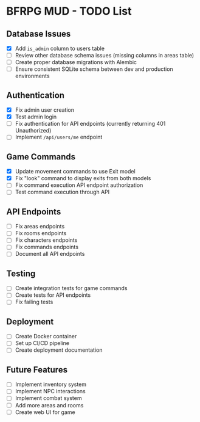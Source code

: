 # BFRPG MUD - TODO List

## Database Issues
- [x] Add `is_admin` column to users table
- [ ] Review other database schema issues (missing columns in areas table)
- [ ] Create proper database migrations with Alembic
- [ ] Ensure consistent SQLite schema between dev and production environments

## Authentication
- [x] Fix admin user creation
- [x] Test admin login
- [ ] Fix authentication for API endpoints (currently returning 401 Unauthorized)
- [ ] Implement `/api/users/me` endpoint

## Game Commands
- [x] Update movement commands to use Exit model
- [x] Fix "look" command to display exits from both models
- [ ] Fix command execution API endpoint authorization
- [ ] Test command execution through API

## API Endpoints
- [ ] Fix areas endpoints
- [ ] Fix rooms endpoints
- [ ] Fix characters endpoints
- [ ] Fix commands endpoints
- [ ] Document all API endpoints

## Testing
- [ ] Create integration tests for game commands
- [ ] Create tests for API endpoints
- [ ] Fix failing tests

## Deployment
- [ ] Create Docker container
- [ ] Set up CI/CD pipeline
- [ ] Create deployment documentation

## Future Features
- [ ] Implement inventory system
- [ ] Implement NPC interactions
- [ ] Implement combat system
- [ ] Add more areas and rooms
- [ ] Create web UI for game 